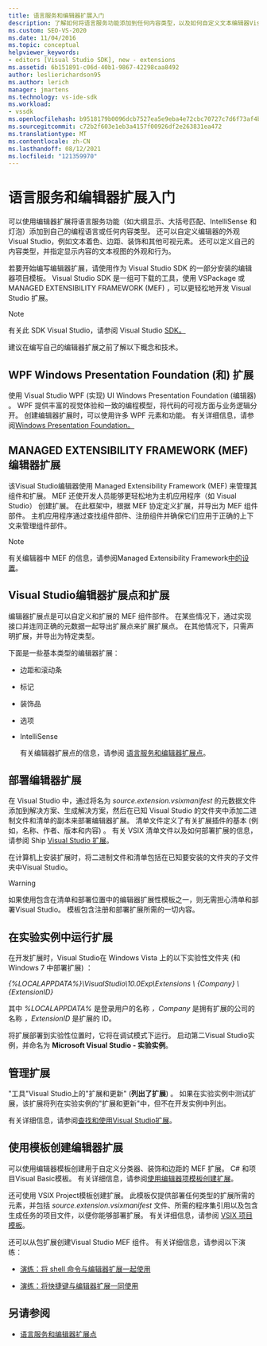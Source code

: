 ```yaml
---
title: 语言服务和编辑器扩展入门
description: 了解如何将语言服务功能添加到任何内容类型，以及如何自定义文本编辑器Visual Studio行为。
ms.custom: SEO-VS-2020
ms.date: 11/04/2016
ms.topic: conceptual
helpviewer_keywords:
- editors [Visual Studio SDK], new - extensions
ms.assetid: 6b151891-c06d-40b1-9867-42298caa8492
author: leslierichardson95
ms.author: lerich
manager: jmartens
ms.technology: vs-ide-sdk
ms.workload:
- vssdk
ms.openlocfilehash: b9518179b0096dcb7527ea5e9eba4e72cbc70727c7d6f73af4b59f6cb22d08cc
ms.sourcegitcommit: c72b2f603e1eb3a4157f00926df2e263831ea472
ms.translationtype: MT
ms.contentlocale: zh-CN
ms.lasthandoff: 08/12/2021
ms.locfileid: "121359970"
---
```

# <a name="get-started-with-language-service-and-editor-extensions"></a>语言服务和编辑器扩展入门

可以使用编辑器扩展将语言服务功能（如大纲显示、大括号匹配、IntelliSense 和灯泡）添加到自己的编程语言或任何内容类型。 还可以自定义编辑器的外观Visual Studio，例如文本着色、边距、装饰和其他可视元素。 还可以定义自己的内容类型，并指定显示内容的文本视图的外观和行为。

 若要开始编写编辑器扩展，请使用作为 Visual Studio SDK 的一部分安装的编辑器项目模板。 Visual Studio SDK 是一组可下载的工具，使用 VSPackage 或 MANAGED EXTENSIBILITY FRAMEWORK (MEF) ，可以更轻松地开发 Visual Studio 扩展。

> [!NOTE]
> 有关此 SDK Visual Studio，请参阅 Visual Studio [SDK。](../extensibility/visual-studio-sdk.md)

 建议在编写自己的编辑器扩展之前了解以下概念和技术。

## <a name="the-windows-presentation-foundation-wpf-and-editor-extensions"></a>WPF Windows Presentation Foundation (和) 扩展

 使用 Visual Studio WPF (实现) UI Windows Presentation Foundation (编辑器) 。 WPF 提供丰富的视觉体验和一致的编程模型，将代码的可视方面与业务逻辑分开。 创建编辑器扩展时，可以使用许多 WPF 元素和功能。 有关详细信息，请参阅[Windows Presentation Foundation。](/dotnet/framework/wpf/index)

## <a name="the-managed-extensibility-framework-mef-and-editor-extensions"></a>MANAGED EXTENSIBILITY FRAMEWORK (MEF) 编辑器扩展

 该Visual Studio编辑器使用 Managed Extensibility Framework (MEF) 来管理其组件和扩展。 MEF 还使开发人员能够更轻松地为主机应用程序（如 Visual Studio） 创建扩展。 在此框架中，根据 MEF 协定定义扩展，并导出为 MEF 组件部件。 主机应用程序通过查找组件部件、注册组件并确保它们应用于正确的上下文来管理组件部件。

> [!NOTE]
> 有关编辑器中 MEF 的信息，请参阅Managed Extensibility Framework[中的设置](../extensibility/managed-extensibility-framework-in-the-editor.md)。

## <a name="visual-studio-editor-extension-points-and-extensions"></a>Visual Studio编辑器扩展点和扩展

 编辑器扩展点是可以自定义和扩展的 MEF 组件部件。 在某些情况下，通过实现 接口并连同正确的元数据一起导出扩展点来扩展扩展点。 在其他情况下，只需声明扩展，并导出为特定类型。

 下面是一些基本类型的编辑器扩展：

- 边距和滚动条

- 标记

- 装饰品

- 选项

- IntelliSense

  有关编辑器扩展点的信息，请参阅 [语言服务和编辑器扩展点](../extensibility/language-service-and-editor-extension-points.md)。

## <a name="deploying-editor-extensions"></a>部署编辑器扩展

 在 Visual Studio 中，通过将名为 *source.extension.vsixmanifest* 的元数据文件添加到解决方案、生成解决方案，然后在已知 Visual Studio 的文件夹中添加二进制文件和清单的副本来部署编辑器扩展。 清单文件定义了有关扩展插件的基本 (例如，名称、作者、版本和内容) 。 有关 VSIX 清单文件以及如何部署扩展的信息，请参阅 Ship [Visual Studio 扩展](../extensibility/shipping-visual-studio-extensions.md)。

 在计算机上安装扩展时，将二进制文件和清单包括在已知要安装的文件夹的子文件夹中Visual Studio。

> [!WARNING]
> 如果使用包含在清单和部署位置中的编辑器扩展性模板之一，则无需担心清单和部署Visual Studio。 模板包含注册和部署扩展所需的一切内容。

## <a name="run-extensions-in-the-experimental-instance"></a>在实验实例中运行扩展

 在开发扩展时，Visual Studio在 Windows Vista 上的以下实验性文件夹 (和 Windows 7 中部署扩展) ：

 *{%LOCALAPPDATA%}\VisualStudio\10.0Exp\Extensions \\ {Company} \\ {ExtensionID}*

 其中 *%LOCALAPPDATA%* 是登录用户的名称 *，Company* 是拥有扩展的公司的名称 *，ExtensionID* 是扩展的 ID。

 将扩展部署到实验性位置时，它将在调试模式下运行。 启动第二Visual Studio实例，并命名为 **Microsoft Visual Studio - 实验实例**。

## <a name="manage-extensions"></a>管理扩展

 "工具"Visual Studio上的"扩展和更新" (**列出了扩展**) 。 如果在实验实例中测试扩展，该扩展将列在实验实例的"扩展和更新"中，但不在开发实例中列出。

 有关详细信息，请参阅[查找和使用Visual Studio扩展](../ide/finding-and-using-visual-studio-extensions.md)。

## <a name="use-templates-to-create-editor-extensions"></a>使用模板创建编辑器扩展

 可以使用编辑器模板创建用于自定义分类器、装饰和边距的 MEF 扩展。 C# 和项目Visual Basic模板。 有关详细信息，请参阅[使用编辑器项模板创建扩展](../extensibility/creating-an-extension-with-an-editor-item-template.md)。

 还可使用 VSIX Project模板创建扩展。 此模板仅提供部署任何类型的扩展所需的元素，并包括 *source.extension.vsixmanifest* 文件、所需的程序集引用以及包含生成任务的项目文件，以便你能够部署扩展。 有关详细信息，请参阅 [VSIX 项目模板](../extensibility/vsix-project-template.md)。

 还可以从包扩展创建Visual Studio MEF 组件。 有关详细信息，请参阅以下演练：

- [演练：将 shell 命令与编辑器扩展一起使用](../extensibility/walkthrough-using-a-shell-command-with-an-editor-extension.md)

- [演练：将快捷键与编辑器扩展一同使用](../extensibility/walkthrough-using-a-shortcut-key-with-an-editor-extension.md)

## <a name="see-also"></a>另请参阅

- [语言服务和编辑器扩展点](../extensibility/language-service-and-editor-extension-points.md)
